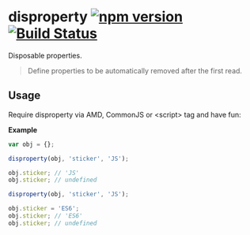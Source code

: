 # disproperty [![npm version](https://img.shields.io/npm/v/disproperty.svg)](https://www.npmjs.com/package/disproperty) [![Build Status](https://img.shields.io/travis/vlazar/disproperty.svg)](https://travis-ci.org/vlazar/disproperty)

Disposable properties.

> Define properties to be automatically removed after the first read.

## Usage

Require disproperty via AMD, CommonJS or &lt;script&gt; tag and have fun:

**Example**

```javascript
var obj = {};

disproperty(obj, 'sticker', 'JS');

obj.sticker; // 'JS'
obj.sticker; // undefined

disproperty(obj, 'sticker', 'JS');

obj.sticker = 'ES6';
obj.sticker; // 'ES6'
obj.sticker; // undefined
```
